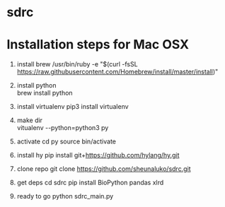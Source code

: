 # sdrc

# Installation steps for Mac OSX

1. install brew 
/usr/bin/ruby -e "$(curl -fsSL https://raw.githubusercontent.com/Homebrew/install/master/install)"

2. install python  
brew install python 

3. install virtualenv 
pip3 install virtualenv 

4. make dir  
vitualenv --python=python3 py 

5. activate 
cd py
source bin/activate 

6. install hy 
pip install git+https://github.com/hylang/hy.git 

7. clone repo 
git clone https://github.com/sheunaluko/sdrc.git

8. get deps
cd sdrc
pip install BioPython pandas xlrd 

9. ready to go 
python sdrc_main.py
